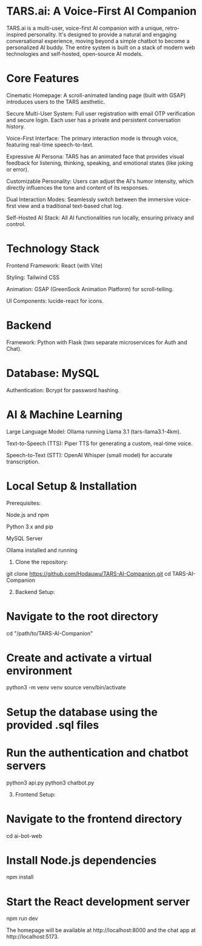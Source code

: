 # TARS.ai: A Voice-First AI Companion
TARS.ai is a multi-user, voice-first AI companion with a unique, retro-inspired personality. It's designed to provide a natural and engaging conversational experience, moving beyond a simple chatbot to become a personalized AI buddy. The entire system is built on a stack of modern web technologies and self-hosted, open-source AI models.


# Core Features
Cinematic Homepage: A scroll-animated landing page (built with GSAP) introduces users to the TARS aesthetic.

Secure Multi-User System: Full user registration with email OTP verification and secure login. Each user has a private and persistent conversation history.

Voice-First Interface: The primary interaction mode is through voice, featuring real-time speech-to-text.

Expressive AI Persona: TARS has an animated face that provides visual feedback for listening, thinking, speaking, and emotional states (like joking or error).

Customizable Personality: Users can adjust the AI's humor intensity, which directly influences the tone and content of its responses.

Dual Interaction Modes: Seamlessly switch between the immersive voice-first view and a traditional text-based chat log.

Self-Hosted AI Stack: All AI functionalities run locally, ensuring privacy and control.

# Technology Stack
Frontend
Framework: React (with Vite)

Styling: Tailwind CSS

Animation: GSAP (GreenSock Animation Platform) for scroll-telling.

UI Components: lucide-react for icons.

# Backend
Framework: Python with Flask (two separate microservices for Auth and Chat).

# Database: MySQL

Authentication: Bcrypt for password hashing.

# AI & Machine Learning
Large Language Model: Ollama running Llama 3.1 (tars-llama3.1-4km).

Text-to-Speech (TTS): Piper TTS for generating a custom, real-time voice.

Speech-to-Text (STT): OpenAI Whisper (small model) for accurate transcription.

# Local Setup & Installation
Prerequisites:

Node.js and npm

Python 3.x and pip

MySQL Server

Ollama installed and running

1. Clone the repository:

git clone https://github.com/Hodauwu/TARS-AI-Companion.git
cd TARS-AI-Companion

2. Backend Setup:

# Navigate to the root directory
cd "/path/to/TARS-AI-Companion"

# Create and activate a virtual environment
python3 -m venv venv
source venv/bin/activate


# Setup the database using the provided .sql files
# Run the authentication and chatbot servers
python3 api.py
python3 chatbot.py

3. Frontend Setup:

# Navigate to the frontend directory
cd ai-bot-web

# Install Node.js dependencies
npm install

# Start the React development server
npm run dev

The homepage will be available at http://localhost:8000 and the chat app at http://localhost:5173.
